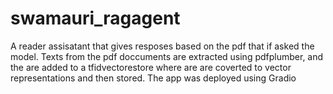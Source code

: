 ﻿# swamauri_ragagent
 A reader assisatant that gives resposes based on the pdf that if asked the model.
 Texts from the pdf doccuments are extracted using pdfplumber, and the are added to a tfidvectorestore where are are coverted to vector representations and then stored.
 The app was deployed using Gradio
